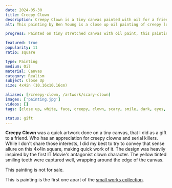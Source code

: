 ```yaml
---
date: 2024-05-30
title: Creepy Clown
description: Creepy Clown is a tiny canvas painted with oil for a friend of mine and her appreciation of creepy/scary clowns.
alt: This painting by Ben Young is a close up oil painting of creepy looking clown's nose and part of it's scary smile.

progress: Painted on tiny stretched canvas with oil paint, this painting was painted like most of my realism works. After drawing a basic pencil guide, in this case just a circle for the nose and the lines for the eyes and smile. Starting the painting process from the top left corner and painting my way down to the bottom right corner, section by section. To avoid smudging my hand on existing wet paint. Being a small work, it only took a few hours to complete this artwork. Most of that time was spent at the table with my date, as they painted their own tiny canvas with me.

featured: true
popularity: 11
ratio: square

type: Painting
medium: Oil
material: Canvas
category: Realism
subject: Close Up
size: 4x4in (10.16x10.16cm)

aliases: [/creepy-clown, /artwork/scary-clown]
images: ['painting.jpg']
videos: []
tags: [close up, white, face, creepy, clown, scary, smile, dark, eyes, red, nose, oil, paint, narrative, realism, sold, small works series]

status: gift
---
```


**Creepy Clown** was a quick artwork done on a tiny canvas, that I did as a gift to a friend. Who has an appreciation for creepy clowns and serial killers. While I don't share those interests, I did my best to try to convey that sense allure on this 4x4in square, making quick work of it. The design was heavily inspired by the first IT Movie's antagonist clown character. The yellow tinted smiling teeth were captured well, wrapping around the edge of the canvas.

This painting is not for sale.

This is painting is the first one apart of the [small works collection](/tags/small-works-series).